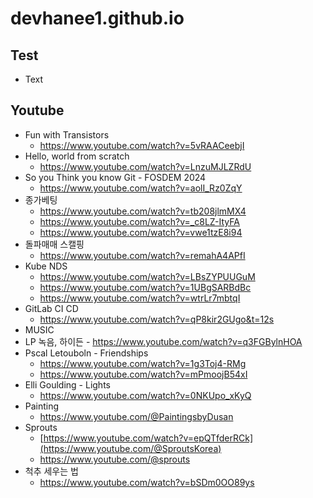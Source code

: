 # devhanee1.github.io

## Test
- Text


## Youtube
- Fun with Transistors
  - https://www.youtube.com/watch?v=5vRAACeebjI
- Hello, world from scratch
  - https://www.youtube.com/watch?v=LnzuMJLZRdU
- So you Think you know Git - FOSDEM 2024
  - https://www.youtube.com/watch?v=aolI_Rz0ZqY
- 종가베팅
  - https://www.youtube.com/watch?v=tb208jlmMX4
  - https://www.youtube.com/watch?v=_c8LZ-ItyFA
  - https://www.youtube.com/watch?v=vwe1tzE8i94
- 돌파매매 스캘핑
  - https://www.youtube.com/watch?v=remahA4APfI  
- Kube NDS
  - https://www.youtube.com/watch?v=LBsZYPUUGuM
  - https://www.youtube.com/watch?v=1UBgSARBdBc
  - https://www.youtube.com/watch?v=wtrLr7mbtqI
- GitLab CI CD
  - https://www.youtube.com/watch?v=qP8kir2GUgo&t=12s
-  MUSIC
  -  LP 녹음, 하이든
    - https://www.youtube.com/watch?v=q3FGBylnHOA
  - Pscal Letouboln - Friendships
    - https://www.youtube.com/watch?v=1g3Toj4-RMg
    - https://www.youtube.com/watch?v=mPmoojB54xI
  - Elli Goulding - Lights
    - https://www.youtube.com/watch?v=0NKUpo_xKyQ
- Painting
  - https://www.youtube.com/@PaintingsbyDusan
- Sprouts
  - [https://www.youtube.com/watch?v=epQTfderRCk](https://www.youtube.com/@SproutsKorea)
  - https://www.youtube.com/@sprouts
- 척추 세우는 법
  - https://www.youtube.com/watch?v=bSDm0OO89ys
